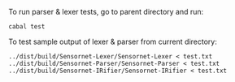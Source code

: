 To run parser & lexer tests, go to parent directory and run:

```
cabal test
```


To test sample output of lexer & parser from current directory:

``` 
../dist/build/Sensornet-Lexer/Sensornet-Lexer < test.txt
../dist/build/Sensornet-Parser/Sensornet-Parser < test.txt
../dist/build/Sensornet-IRifier/Sensornet-IRifier < test.txt 
```

